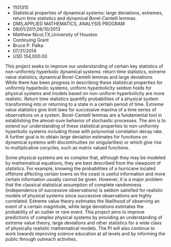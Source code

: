 
* 1101315
* Statistical properties of dynamical systems: large deviations, extremes, return time statistics and dynamical Borel-Cantelli lemmas.
* DMS,APPLIED MATHEMATICS, ANALYSIS PROGRAM
* 08/01/2011,06/10/2013
* Matthew Nicol,TX,University of Houston
* Continuing Grant
* Bruce P. Palka
* 07/31/2014
* USD 154,000.00

This project seeks to improve our understanding of certain key statistics of
non-uniformly hyperbolic dynamical systems: return time statistics, extreme
value statistics, dynamical Borel-Cantelli lemmas and large deviations. While
there has been progress in describing these statistical properties for uniformly
hyperbolic systems, uniform hyperbolicity seldom holds for physical systems and
models based on non-uniform hyperbolicity are more realistic. Return time
statistics quantify probabilities of a physical system transforming into or
returning to a state in a certain period of time. Extreme value statistics give
limit laws for successive maxima of a time series of observations on a system.
Borel-Cantelli lemmas are a fundamental tool in establishing the almost-sure
behavior of stochastic processes. The aim is to extend our understanding of
these statistical properties to non-uniformly hyperbolic systems including those
with polynomial correlation decay rate. A further goal is to obtain large
deviation estimates for functions on dynamical systems with discontinuities (or
singularities) or which give rise to multiplicative cocycles, such as matrix
valued functions.

Some physical systems are so complex that, although they may be modeled by
mathematical equations, they are best described from the viewpoint of
statistics. For example, knowing the probabilities of a hurricane located
offshore affecting certain towns on the coast is useful information and more
certain information usually cannot be given. However, it is a major problem that
the classical statistical assumption of complete randomness (independence of
successive observations) is seldom satisfied for realistic models of physical
systems since successive observations are highly correlated. Extreme value
theory estimates the likelihood of observing an event of a certain magnitude,
while large deviations estimates the probability of an outlier or rare event.
This project aims to improve predictions of complex physical systems by
providing an understanding of extreme value theory, large deviations and other
statistics for a wide class of physically realistic mathematical models. The PI
will also continue to work towards improving science education at all levels and
by informing the public through outreach activities.
